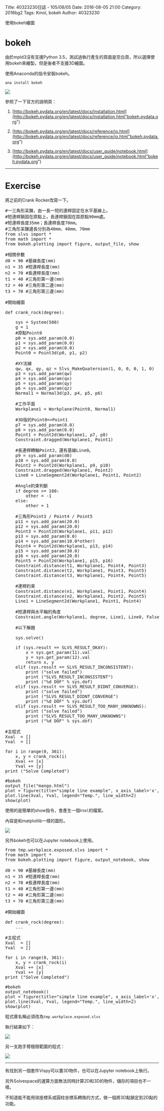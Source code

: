 Title: 40323230日誌 - 105/08/05
Date: 2016-08-05 21:00
Category: 2016bg2
Tags: Kmol, bokeh
Author: 40323230


使用bokeh繪圖

<!-- PELICAN_END_SUMMARY -->

bokeh
===

由於mpld3沒有支援Python 3.5，測試過執行產生的頁面是空白頁，所以選擇使用bokeh來繪製，但是後者不支援3D繪圖。

使用Anaconda的指令安裝bokeh。

```
ana install bokeh
```

<img src="http://i.imgur.com/mjv0nNb.jpg" >

參照了一下官方的說明頁：

1. [http://bokeh.pydata.org/en/latest/docs/installation.html](http://bokeh.pydata.org/en/latest/docs/installation.html"bokeh.pydata.org")

1. [http://bokeh.pydata.org/en/latest/docs/reference/io.html](http://bokeh.pydata.org/en/latest/docs/reference/io.html"bokeh.pydata.org")

1. [http://bokeh.pydata.org/en/latest/docs/user_guide/notebook.html](http://bokeh.pydata.org/en/latest/docs/user_guide/notebook.html"bokeh.pydata.org")

<hr>

Exercise
===

將之前的Crank Rocker改寫一下。

<pre class="brush: python">
#一三角形呆鍊，由一長一短的連桿固定在水平基線上。
#短連桿鎖固在原點上，長連桿鎖固在距原點90mm處。
#短連桿長度35mm；長連桿長度70mm。
#三角形呆鍊邊長分別為40mm、40mm、70mm
from slvs import *
from math import *
from bokeh.plotting import figure, output_file, show

#相關參數
d0 = 90 #基線長度(mm)
n1 = 35 #短連桿長度(mm)
n2 = 70 #長連桿長度(mm)
t1 = 40 #三角形第一邊(mm)
t2 = 40 #三角形第二邊(mm)
t3 = 70 #三角形第三邊(mm)

#開始繪圖

def crank_rock(degree):

    sys = System(500)
    g = 1
    #原點Point0
    p0 = sys.add_param(0.0)
    p1 = sys.add_param(0.0)
    p2 = sys.add_param(0.0)
    Point0 = Point3d(p0, p1, p2)

    #XY法線
    qw, qx, qy, qz = Slvs_MakeQuaternion(1, 0, 0, 0, 1, 0)
    p3 = sys.add_param(qw)
    p4 = sys.add_param(qx)
    p5 = sys.add_param(qy)
    p6 = sys.add_param(qz)
    Normal1 = Normal3d(p3, p4, p5, p6)

    #工作平面
    Workplane1 = Workplane(Point0, Normal1)

    #3D版的Point0=>Point1
    p7 = sys.add_param(0.0)
    p8 = sys.add_param(0.0)
    Point1 = Point2d(Workplane1, p7, p8)
    Constraint.dragged(Workplane1, Point1)

    #長連桿轉軸Point2，還有基線Line0。
    p9 = sys.add_param(d0)
    p10 = sys.add_param(0.0)
    Point2 = Point2d(Workplane1, p9, p10)
    Constraint.dragged(Workplane1, Point2)
    Line0 = LineSegment2d(Workplane1, Point1, Point2)

    #Angle約束判斷
    if degree >= 180:
        other = -1
    else:
        other = 1

    #三角形Point3 / Point4 / Point5
    p11 = sys.add_param(20.0)
    p12 = sys.add_param(20.0)
    Point3 = Point2d(Workplane1, p11, p12)
    p13 = sys.add_param(0.0)
    p14 = sys.add_param(10.0*other)
    Point4 = Point2d(Workplane1, p13, p14)
    p15 = sys.add_param(30.0)
    p16 = sys.add_param(20.0)
    Point5 = Point2d(Workplane1, p15, p16)
    Constraint.distance(t1, Workplane1, Point4, Point3)
    Constraint.distance(t2, Workplane1, Point3, Point5)
    Constraint.distance(t3, Workplane1, Point4, Point5)

    #連桿約束
    Constraint.distance(n1, Workplane1, Point1, Point4)
    Constraint.distance(n2, Workplane1, Point2, Point5)
    Line1 = LineSegment2d(Workplane1, Point1, Point4)

    #短連桿與水平軸的角度
    Constraint.angle(Workplane1, degree, Line1, Line0, False)

    #以下解題

    sys.solve()

    if (sys.result == SLVS_RESULT_OKAY):
        x = sys.get_param(11).val
        y = sys.get_param(12).val
        return x, y
    elif (sys.result == SLVS_RESULT_INCONSISTENT):
        print ("solve failed")
        print ("SLVS_RESULT_INCONSISTENT")
        print ("%d DOF" % sys.dof)
    elif (sys.result == SLVS_RESULT_DIDNT_CONVERGE):
        print ("solve failed")
        print ("SLVS_RESULT_DIDNT_CONVERGE")
        print ("%d DOF" % sys.dof)
    elif (sys.result == SLVS_RESULT_TOO_MANY_UNKNOWNS):
        print ("solve failed")
        print ("SLVS_RESULT_TOO_MANY_UNKNOWNS")
        print ("%d DOF" % sys.dof)

#主程式
Xval  = []
Yval  = []

for i in range(0, 361):
    x, y = crank_rock(i)
    Xval += [x]
    Yval += [y]
print ("Solve Completed")

#bokeh
output_file("mango.html")
plot = figure(title="simple line example", x_axis_label='x', y_axis_label='y')
plot.line(Xval, Yval, legend="Temp.", line_width=2)
show(plot)
</pre>

使用的是簡單的show指令，會產生一個`html`的檔案。

內容是和matplotlib一樣的圖形。

<img src="http://i.imgur.com/05kAM03.png" >

另外bokeh也可以在Jupyter notebook上使用。

<pre class="brush: python">
from tmp.workplace.exposed.slvs import *
from math import *
from bokeh.plotting import figure, output_notebook, show

d0 = 90 #基線長度(mm)
n1 = 35 #短連桿長度(mm)
n2 = 70 #長連桿長度(mm)
t1 = 40 #三角形第一邊(mm)
t2 = 40 #三角形第二邊(mm)
t3 = 70 #三角形第三邊(mm)

#開始繪圖

def crank_rock(degree):
    ...

#主程式
Xval  = []
Yval  = []

for i in range(0, 361):
    x, y = crank_rock(i)
    Xval += [x]
    Yval += [y]
print ("Solve Completed")

#bokeh
output_notebook()
plot = figure(title="simple line example", x_axis_label='x', y_axis_label='y')
plot.line(Xval, Yval, legend="Temp.", line_width=2)
show(plot)
</pre>

程式庫名稱必須改為`tmp.workplace.exposed.slvs`

執行結果如下：

<img src="http://i.imgur.com/WHoVdrV.jpg" >

另一支跑手臂極限範圍的程式：

<img src="http://i.imgur.com/dQM4kck.jpg" >

<hr>

有找到另一個套件Vispy可以畫3D物件，也可以在Jupyter notebook上執行。

另外Solvespace的運算方面無法同時計算2D和3D的物件，儲存的項目也不一樣。

不知道能不能用球座標系或圓柱坐標系轉換的方式，做一個將3D點鎖定到2D點的功能。